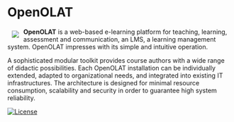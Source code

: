 # OpenOLAT

<a href="https://www.openolat.org"><img src="src/main/webapp/static/images/openolat/openolat_logo_72.png" align="left" hspace="10" vspace="6"></a>

 **OpenOLAT** is a web-based e-learning platform for teaching, learning, assessment and communication, an LMS, a learning management system. OpenOLAT impresses with its simple and intuitive operation.

A sophisticated modular toolkit provides course authors with a wide range of didactic possibilities. Each OpenOLAT installation can be individually extended, adapted to organizational needs, and integrated into existing IT infrastructures. The architecture is designed for minimal resource consumption, scalability and security in order to guarantee high system reliability.

[![License](https://img.shields.io/badge/License-Apache%202.0-blue.svg)](https://opensource.org/licenses/Apache-2.0)

